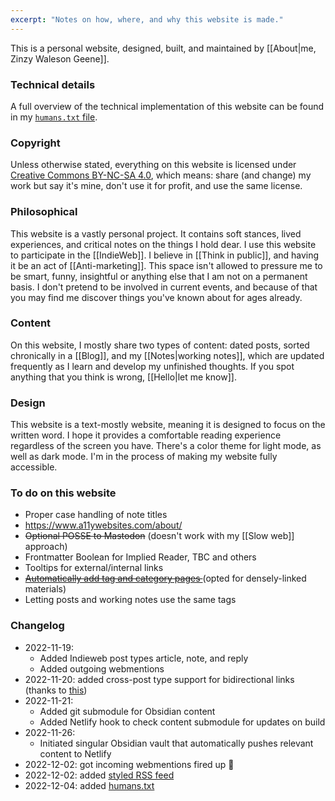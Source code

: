 ```yaml
---
excerpt: "Notes on how, where, and why this website is made."
---
```

This is a personal website, designed, built, and maintained by [[About|me, Zinzy Waleson Geene]].

### Technical details
A full overview of the technical implementation of this website can be found in my [`humans.txt` file](/humans.txt).

### Copyright
Unless otherwise stated, everything on this website is licensed under [Creative Commons BY-NC-SA 4.0](https://creativecommons.org/licenses/by-nc-sa/4.0/legalcode), which means: share (and change) my work but say it's mine, don't use it for profit, and use the same license.

### Philosophical
This website is a vastly personal project. It contains soft stances, lived experiences, and critical notes on the things I hold dear. I use this website to participate in the [[IndieWeb]]. I believe in [[Think in public]], and having it be an act of [[Anti-marketing]]. This space isn't allowed to pressure me to be smart, funny, insightful or anything else that I am not on a permanent basis. I don't pretend to be involved in current events, and because of that you may find me discover things you've known about for ages already.

### Content
On this website, I mostly share two types of content: dated posts, sorted chronically in a [[Blog]], and my [[Notes|working notes]], which are updated frequently as I learn and develop my unfinished thoughts. If you spot anything that you think is wrong, [[Hello|let me know]].

### Design
This website is a text-mostly website, meaning it is designed to focus on the written word. I hope it provides a comfortable reading experience regardless of the screen you have. There's a color theme for light mode, as well as dark mode. I'm in the process of making my website fully accessible.

### To do on this website
- Proper case handling of note titles
- https://www.a11ywebsites.com/about/
- ~~Optional POSSE to Mastodon~~ (doesn't work with my [[Slow web]] approach)
- Frontmatter Boolean for Implied Reader, TBC and others
- Tooltips for external/internal links
- ~~[Automatically add tag and category pages ](https://github.com/sverrirs/jekyll-paginate-v2)~~ (opted for densely-linked materials)
- Letting posts and working notes use the same tags

### Changelog
- 2022-11-19:
	- Added Indieweb post types article, note, and reply
	- Added outgoing webmentions
- 2022-11-20: added cross-post type support for bidirectional links (thanks to [this](https://github.com/florhizome/digital-garden-jekyll-template/commit/5ac71e7dd1d45bead5784936ca854ef62ba50437))
- 2022-11-21:
	- Added git submodule for Obsidian content
	- Added Netlify hook to check content submodule for updates on build
- 2022-11-26:
	- Initiated singular Obsidian vault that automatically pushes relevant content to Netlify
- 2022-12-02: got incoming webmentions fired up 🥳
- 2022-12-02: added [styled RSS feed](https://www.zinzy.website/feed.xml)
- 2022-12-04: added [humans.txt](humans.txt)
